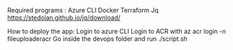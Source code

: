 Required programs :
Azure CLI
Docker
Terraform
Jq https://stedolan.github.io/jq/download/

How to deploy the app:
Login to azure CLI
Login to ACR with az acr login -n fileuploaderacr
Go inside the devops folder and run ./script.sh